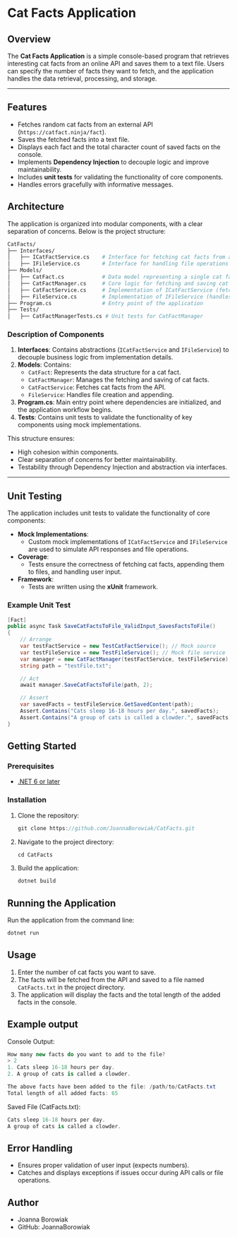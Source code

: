 # Cat Facts Application

## Overview

The **Cat Facts Application** is a simple console-based program that retrieves interesting cat facts from an online API and saves them to a text file. Users can specify the number of facts they want to fetch, and the application handles the data retrieval, processing, and storage.

---

## Features

- Fetches random cat facts from an external API (`https://catfact.ninja/fact`).
- Saves the fetched facts into a text file.
- Displays each fact and the total character count of saved facts on the console.
- Implements **Dependency Injection** to decouple logic and improve maintainability.
- Includes **unit tests** for validating the functionality of core components.
- Handles errors gracefully with informative messages.

## Architecture
The application is organized into modular components, with a clear separation of concerns. Below is the project structure:

```bash
CatFacts/
├── Interfaces/
│   ├── ICatFactService.cs    # Interface for fetching cat facts from an API
│   ├── IFileService.cs       # Interface for handling file operations
├── Models/
│   ├── CatFact.cs            # Data model representing a single cat fact
│   ├── CatFactManager.cs     # Core logic for fetching and saving cat facts
│   ├── CatFactService.cs     # Implementation of ICatFactService (fetches data from API)
│   ├── FileService.cs        # Implementation of IFileService (handles file operations)
├── Program.cs                # Entry point of the application
├── Tests/
│   ├── CatFactManagerTests.cs # Unit tests for CatFactManager
```
### Description of Components

1. **Interfaces**: Contains abstractions (`ICatFactService` and `IFileService`) to decouple business logic from implementation details.
2. **Models**: Contains:
   - `CatFact`: Represents the data structure for a cat fact.
   - `CatFactManager`: Manages the fetching and saving of cat facts.
   - `CatFactService`: Fetches cat facts from the API.
   - `FileService`: Handles file creation and appending.
3. **Program.cs**: Main entry point where dependencies are initialized, and the application workflow begins.
4. **Tests**: Contains unit tests to validate the functionality of key components using mock implementations.

This structure ensures:
- High cohesion within components.
- Clear separation of concerns for better maintainability.
- Testability through Dependency Injection and abstraction via interfaces.

---

## Unit Testing

The application includes unit tests to validate the functionality of core components:

- **Mock Implementations**:
  - Custom mock implementations of `ICatFactService` and `IFileService` are used to simulate API responses and file operations.
- **Coverage**:
  - Tests ensure the correctness of fetching cat facts, appending them to files, and handling user input.
- **Framework**:
  - Tests are written using the **xUnit** framework.

### Example Unit Test

```csharp
[Fact]
public async Task SaveCatFactsToFile_ValidInput_SavesFactsToFile()
{
    // Arrange
    var testFactService = new TestCatFactService(); // Mock source
    var testFileService = new TestFileService(); // Mock file service
    var manager = new CatFactManager(testFactService, testFileService);
    string path = "testFile.txt";

    // Act
    await manager.SaveCatFactsToFile(path, 2);

    // Assert
    var savedFacts = testFileService.GetSavedContent(path);
    Assert.Contains("Cats sleep 16-18 hours per day.", savedFacts);
    Assert.Contains("A group of cats is called a clowder.", savedFacts);
}
```
## Getting Started

### Prerequisites
- [.NET 6 or later](https://dotnet.microsoft.com/download)

### Installation

1. Clone the repository:
   ```csharp
   git clone https://github.com/JoannaBorowiak/CatFacts.git
   ```
2. Navigate to the project directory:
   ```csharp
   cd CatFacts
   ```
3. Build the application:
   ```csharp
   dotnet build
   ```
## Running the Application
Run the application from the command line:
  ```csharp
  dotnet run
  ```
## Usage
1. Enter the number of cat facts you want to save.
2. The facts will be fetched from the API and saved to a file named `CatFacts.txt` in the project directory.
3. The application will display the facts and the total length of the added facts in the console.

## Example output
Console Output:
```csharp
How many new facts do you want to add to the file?
> 2
1. Cats sleep 16-18 hours per day.
2. A group of cats is called a clowder.

The above facts have been added to the file: /path/to/CatFacts.txt
Total length of all added facts: 65
```
Saved File (CatFacts.txt):
```csharp
Cats sleep 16-18 hours per day.
A group of cats is called a clowder.
```
## Error Handling
- Ensures proper validation of user input (expects numbers).
- Catches and displays exceptions if issues occur during API calls or file operations.

## Author
- Joanna Borowiak
- GitHub: JoannaBorowiak
   
